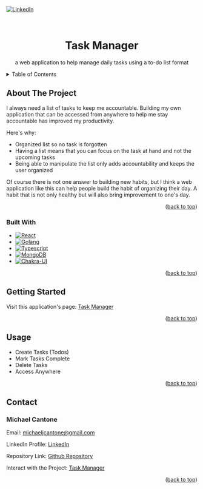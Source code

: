 

<!-- Improved compatibility of back to top link: See: https://github.com/othneildrew/Best-README-Template/pull/73 -->
<a id="readme-top"></a>
<!--
*** Thanks for checking out the Best-README-Template. If you have a suggestion
*** that would make this better, please fork the repo and create a pull request
*** or simply open an issue with the tag "enhancement".
*** Don't forget to give the project a star!
*** Thanks again! Now go create something AMAZING! :D
-->



<!-- PROJECT SHIELDS -->
<!--
*** I'm using markdown "reference style" links for readability.
*** Reference links are enclosed in brackets [ ] instead of parentheses ( ).
*** See the bottom of this document for the declaration of the reference variables
*** for contributors-url, forks-url, etc. This is an optional, concise syntax you may use.
*** https://www.markdownguide.org/basic-syntax/#reference-style-links
-->
[![LinkedIn][linkedin-shield]][linkedin-url]



<!-- PROJECT LOGO -->
<br />


  <h1 align="center">Task Manager</h1>

  <p align="center">
    a web application to help manage daily tasks using a to-do list format
   
  </p>
</div>



<!-- TABLE OF CONTENTS -->
<details>
  <summary>Table of Contents</summary>
  <ol>
    <li>
      <a href="#about-the-project">About The Project</a>
      <ul>
        <li><a href="#built-with">Built With</a></li>
      </ul>
    </li>
    <li>
      <a href="#getting-started">Getting Started</a>
    </li>
    <li><a href="#usage">Usage</a></li>
    <li><a href="#contact">Contact</a></li>
  </ol>
</details>



<!-- ABOUT THE PROJECT -->
## About The Project

I always need a list of tasks to keep me accountable. Building my own application that can be accessed from anywhere to help me stay accountable has improved my productivity.

Here's why:
* Organized list so no task is forgotten
* Having a list means that you can focus on the task at hand and not the upcoming tasks
* Being able to manipulate the list only adds accountability and keeps the user organized

Of course there is not one answer to building new habits, but I think a web application like this can help people build the habit of organizing their day. A habit that is not only healthy but will also bring improvement to one's day. 



<p align="right">(<a href="#readme-top">back to top</a>)</p>



### Built With

* [![React][React.js]][React-url]
* [![Golang]][Go-url]
* [![Typescript]][Typescript-url]
* [![MongoDB][MongoDB]][MongoDB-url]
* [![Chakra-UI][Chakra-UI]][Chakra-UI-url]

<p align="right">(<a href="#readme-top">back to top</a>)</p>



<!-- GETTING STARTED -->
## Getting Started

Visit this application's page: [Task Manager] 

<p align="right">(<a href="#readme-top">back to top</a>)</p>



<!-- USAGE EXAMPLES -->
## Usage

* Create Tasks (Todos)
* Mark Tasks Complete
* Delete Tasks
* Access Anywhere

<p align="right">(<a href="#readme-top">back to top</a>)</p>


<!-- CONTACT -->
## Contact

<h3>Michael Cantone</h3>

Email: michaeljcantone@gmail.com

LinkedIn Profile: [LinkedIn]

Repository Link: [Github Repository]

Interact with the Project: [Task Manager]



<p align="right">(<a href="#readme-top">back to top</a>)</p>




<!-- MARKDOWN LINKS & IMAGES -->
[linkedin-shield]: https://img.shields.io/badge/LinkedIn-Connect-blue
[linkedin-url]: https://www.linkedin.com/in/michael-cantone/

[Golang]: https://img.shields.io/badge/golang-00ADD8?&style=plastic&logo=go&logoColor=white
[Go-url]: https://go.dev/
[React.js]: https://img.shields.io/badge/React-20232A?style=for-the-badge&logo=react&logoColor=61DAFB
[React-url]: https://reactjs.org/
[Typescript]: https://img.shields.io/badge/TypeScript-007ACC?logo=typescript&logoColor=white
[Typescript-url]: https://www.typescriptlang.org/
[MongoDB]:https://img.shields.io/badge/-MongoDB-13aa52?style=for-the-badge&logo=mongodb&logoColor=white
[MongoDB-url]:https://www.mongodb.com/lp/cloud/atlas/try4-reg?utm_source=google&utm_campaign=search_gs_pl_evergreen_mongodb_core-high-int_prosp-brand_gic-null_amers-us_ps-all_desktop_eng_lead&utm_term=mongo&utm_medium=cpc_paid_search&utm_ad=p&utm_ad_campaign_id=22124314743&adgroup=173195490443&cq_cmp=22124314743&gad_source=1&gclid=CjwKCAjwtdi_BhACEiwA97y8BAqjVM4xZS__6tc3FIafRmHr43SwxHB_t-nUpz_vpqIHYbELfv19-hoCzywQAvD_BwE
[Chakra-UI]:https://shields.io/badge/chakra--ui-black?logo=chakraui&style=for-the-badge
[Chakra-UI-url]:https://chakra-ui.com/
[Task Manager]: https://taskmanager-production-9a11.up.railway.app/
[Github Repository]: https://github.com/Mikeike34/TaskManager
[LinkedIn]: https://www.linkedin.com/in/michael-cantone/

